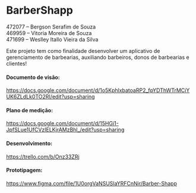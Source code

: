 # BarberShapp

472077 – Bergson Serafim de Souza\
469959 – Vitoria Moreira de Souza\
471699 – Weslley Itallo Vieira da Silva

Este projeto tem como finalidade desenvolver um aplicativo de gerenciamento de barbearias, auxiliando barbeiros, donos de barbearias e clientes!

#### Documento de visão: 
https://docs.google.com/document/d/1o5KphlxbatoaRP2_fpYDThWTrMCiYUK6ZLdLk0TO2RI/edit?usp=sharing

#### Plano de medição:
https://docs.google.com/document/d/15HGi1-JpfSLue1UfCVzIELKjrAMzBhl_/edit?usp=sharing

#### Desenvolvimento: 
https://trello.com/b/Onz33ZRj

#### Prototipagem:
https://www.figma.com/file/1U0orgVaNSUSlaYRFCnNir/Barber-Shapp
